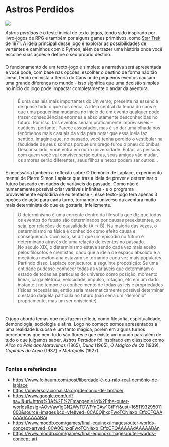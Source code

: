 # Astros Perdidos

<img src="https://cdn.mapgenie.io/images/games/the-outer-worlds/maps/byzantium.jpg">
<!--<img src="https://media.moddb.com/images/games/1/60/59938/Outer_Worlds_City.png">-->

*Astros perdidos* é o teste inicial de texto-jogos, tendo sido inspirado por livro-jogos de RPG e também por alguns games primitivos, como <a href="https://www.youtube.com/watch?v=gLKw4AU4KHU">Star Trek</a> de 1971. A ideia principal desse jogo é explorar as possibilidades de vertentes e caminhos com o Python, além de trazer uma história onde você escolhe suas ações e define o seu próprio destino.

###

O funcionamento de um texto-jogo é simples: a narrativa será apresentada e você pode, com base nas opções, escolher o destino de forma não tão linear, tendo em vista a Teoria do Caos onde pequenos eventos causam uma grande diferença no mundo - isso significa que uma decisão simples no início do jogo pode impactar completamente o andar da aventura. 

###

> É uma das leis mais importantes do Universo, presente na essência de quase tudo o que nos cerca. A idéia central da teoria do caos é que uma pequenina mudança no início de um evento qualquer pode trazer conseqüências enormes e absolutamente desconhecidas no futuro. Por isso, tais eventos seriam praticamente imprevisíveis – caóticos, portanto. Parece assustador, mas é só dar uma olhada nos fenômenos mais casuais da vida para notar que essa idéia faz sentido. Imagine que, no passado, você tenha perdido o vestibular na faculdade de seus sonhos porque um prego furou o pneu do ônibus. Desconsolado, você entra em outra universidade. Então, as pessoas com quem você vai conviver serão outras, seus amigos vão mudar, os amores serão diferentes, seus filhos e netos podem ser outros…

###
É necessária também a reflexão sobre O Demônio de Laplace, experimento mental de Pierre Simon Laplace que traz a ideia de prever e determinar o futuro baseado em dados de variáveis do passado. Como não é humanamente possível criar variáveis infinitas - e o programa provavelmente explodiria se eu tentasse -, esse texto-jogo terá apenas 3 opções de ação para cada turno, tornando o universo da aventura muito mais determinista do que eu gostaria, infelizmente.

> O determinismo é uma corrente dentro da filosofia que diz que todos os eventos do futuro são determinados por causas preexistentes, ou seja, por relações de causalidade (A → B). Na maioria das vezes, o determinismo na física é conhecido como efeito causa e consequência. Com  isso, se diz que um episódio no futuro é determinado através de uma relação de eventos no passado. <br> No século XIX, o determinismo estava sendo cada vez mais aceito pelos filósofos e cientistas, dado que a ideia de espaço absoluto e a mecânica newtoniana estavam se tornando cada vez mais populares. Partindo disso, Laplace conjecturou a seguinte proposição: Se uma entidade pudesse conhecer todas as variáveis que determinam o estado de todas as partículas do universo como posição, momento linear, carga elétrica, velocidade, impulso, rotação, etc em um dado instante t no tempo e o conhecimento de todas as leis e propriedades físicas necessárias, então seria matematicamente possível determinar o estado daquela partícula no futuro (não seria um “demônio” propriamente, mas um ser onisciente).

#

O jogo aborda temas que nos fazem refletir, como filosofia, espiritualidade, demonologia, sociologia e afins. Logo no começo somos apresentados a uma realidade luxuosa e um tanto mágica, porém em alguns turnos percebemos que nem tudo são flores e que existe um mundo para além de tudo o que julgamos saber. *Astros Perdidos* foi inspirado em clássicos como *Alice no País das Maravilhas* (1865), *Duna* (1965), *O Mágico de Oz* (1939), *Capitães da Areia* (1937) e *Metrópolis* (1927).

#

### Fontes e referências
- https://www.folhaum.com/post/liberdade-é-ou-não-real-demônio-de-laplace
- https://universoracionalista.org/demonio-de-laplace/
- https://www.google.com/url?sa=i&url=https%3A%2F%2Fmapgenie.io%2Fthe-outer-worlds&psig=AOvVaw1gGN2WyTDWFfnCAw1CtFYi&ust=1651193295011000&source=images&cd=vfe&ved=0CA0QjhxqFwoTCNiaxb_EtfcCFQAAAAAdAAAAABAi
- https://www.moddb.com/games/final-equinox/images/outer-worlds-concept-artved=0CA0QjhxqFwoTCNiaxb_EtfcCFQAAAAAdAAAAABAn
- https://www.moddb.com/games/final-equinox/images/outer-worlds-concept-art

